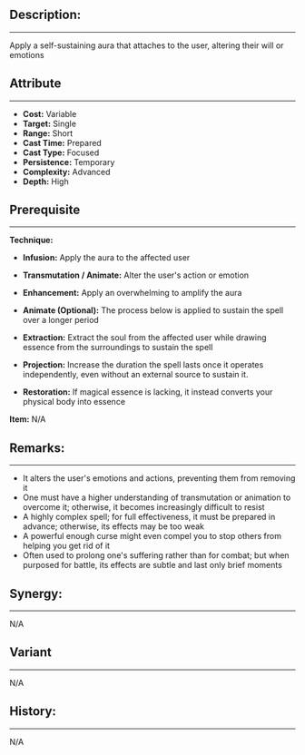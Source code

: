 ## Description:  
---  
Apply a self-sustaining aura that attaches to the user, altering their will or emotions  
  
## Attribute  
___  
- __Cost:__ Variable  
- __Target:__ Single  
- __Range:__ Short  
- __Cast Time:__ Prepared  
- __Cast Type:__ Focused  
- __Persistence:__ Temporary  
- __Complexity:__ Advanced  
- __Depth:__ High  
  
## Prerequisite  
___  
  
__Technique:__  
  
- __Infusion:__ Apply the aura to the affected user  
- __Transmutation / Animate:__ Alter the user's action or emotion  
- __Enhancement:__ Apply an overwhelming to amplify the aura  
  
- __Animate (Optional):__ The process below is applied to sustain the spell over a longer period  
- __Extraction:__ Extract the soul from the affected user while drawing essence from the surroundings to sustain the spell  
- __Projection:__ Increase the duration the spell lasts once it operates independently, even without an external source to sustain it.  
- __Restoration:__ If magical essence is lacking, it instead converts your physical body into essence  
  
__Item:__ N/A  
  
## Remarks:  
___  
- It alters the user's emotions and actions, preventing them from removing it  
- One must have a higher understanding of transmutation or animation to overcome it; otherwise, it becomes increasingly difficult to resist  
- A highly complex spell; for full effectiveness, it must be prepared in advance; otherwise, its effects may be too weak  
- A powerful enough curse might even compel you to stop others from helping you get rid of it  
- Often used to prolong one's suffering rather than for combat; but when purposed for battle, its effects are subtle and last only brief moments  
  
## Synergy:  
___  
N/A  
  
## Variant  
___  
N/A  
  
## History:  
___  
N/A